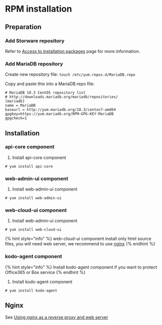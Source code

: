 # RPM installation

## Preparation

### Add Storware repository

Refer to [Access to installation packages](../access-to-installation-packages.md) page for more information.

### Add MariaDB repository

Create new repository file: `touch /etc/yum.repos.d/MariaDB.repo`

Copy and paste this into a MariaDB.repo file:

```text
# MariaDB 10.3 CentOS repository list
# http://downloads.mariadb.org/mariadb/repositories/
[mariadb]
name = MariaDB
baseurl = http://yum.mariadb.org/10.3/centos7-amd64
gpgkey=https://yum.mariadb.org/RPM-GPG-KEY-MariaDB
gpgcheck=1
```

## Installation

### api-core component

1. Install api-core component

```text
# yum install api-core
```

### web-admin-ui component

1. Install web-admin-ui component

```text
# yum install web-admin-ui
```

### web-cloud-ui component

1. Install web-admin-ui component

```text
# yum install web-cloud-ui
```

{% hint style="info" %}
web-cloud-ui component install only html source files, you will need web server, we recommend to use [nginx](../using-nginx-as-a-reverse-proxy-and-web-server.md#nginx-as-a-web-server)
{% endhint %}

### kodo-agent component

{% hint style="info" %}
Install kodo-agent component if you want to protect Office365 or Box service
{% endhint %}

1. Install kodo-agent component

```text
# yum install kodo-agent
```

## Nginx

See [Using nginx as a reverse proxy and web server](../using-nginx-as-a-reverse-proxy-and-web-server.md#installation)

